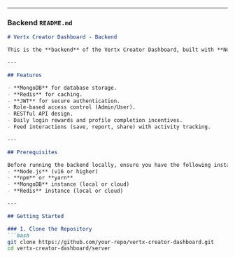 
---

### Backend `README.md`

```md
# Vertx Creator Dashboard - Backend

This is the **backend** of the Vertx Creator Dashboard, built with **Node.js** and **Express**. It provides RESTful APIs for user authentication, role-based access control, and other features.

---

## Features

- **MongoDB** for database storage.
- **Redis** for caching.
- **JWT** for secure authentication.
- Role-based access control (Admin/User).
- RESTful API design.
- Daily login rewards and profile completion incentives.
- Feed interactions (save, report, share) with activity tracking.

---

## Prerequisites

Before running the backend locally, ensure you have the following installed:
- **Node.js** (v16 or higher)
- **npm** or **yarn**
- **MongoDB** instance (local or cloud)
- **Redis** instance (local or cloud)

---

## Getting Started

### 1. Clone the Repository
```bash
git clone https://github.com/your-repo/vertx-creator-dashboard.git
cd vertx-creator-dashboard/server